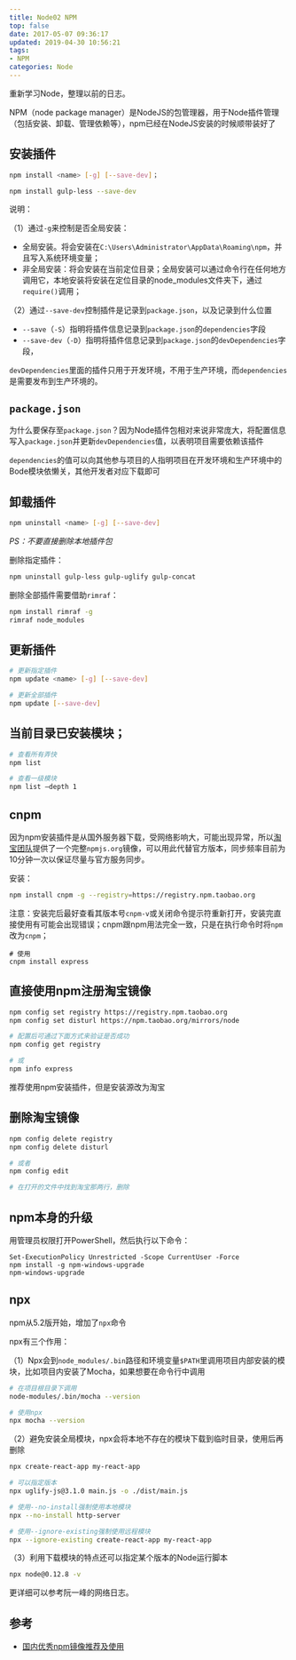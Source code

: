 ```yaml
---
title: Node02 NPM
top: false
date: 2017-05-07 09:36:17
updated: 2019-04-30 10:56:21
tags:
- NPM
categories: Node
---
```


重新学习Node，整理以前的日志。

NPM（node package manager）是NodeJS的包管理器，用于Node插件管理（包括安装、卸载、管理依赖等），npm已经在NodeJS安装的时候顺带装好了

<!-- more -->

## 安装插件

```BASH
npm install <name> [-g] [--save-dev]；

npm install gulp-less --save-dev
```

说明：

（1）通过`-g`来控制是否全局安装：

- 全局安装。将会安装在`C:\Users\Administrator\AppData\Roaming\npm`，并且写入系统环境变量；
- 非全局安装：将会安装在当前定位目录；全局安装可以通过命令行在任何地方调用它，本地安装将安装在定位目录的node_modules文件夹下，通过`require()`调用；


（2）通过`--save-dev`控制插件是记录到`package.json`，以及记录到什么位置

- `--save`（`-S`）指明将插件信息记录到`package.json`的`dependencies`字段
- `--save-dev`（`-D`）指明将插件信息记录到`package.json`的`devDependencies`字段，

`devDependencies`里面的插件只用于开发环境，不用于生产环境，而`dependencies`是需要发布到生产环境的。

## `package.json`

为什么要保存至`package.json`？因为Node插件包相对来说非常庞大，将配置信息写入`package.json`并更新`devDependencies`值，以表明项目需要依赖该插件

`dependencies`的值可以向其他参与项目的人指明项目在开发环境和生产环境中的Bode模块依懒关，其他开发者对应下载即可


## 卸载插件

```BASH
npm uninstall <name> [-g] [--save-dev]
```
*PS：不要直接删除本地插件包*

删除指定插件：

```BASH
npm uninstall gulp-less gulp-uglify gulp-concat
```

删除全部插件需要借助`rimraf`：

```BASH
npm install rimraf -g
rimraf node_modules
```

## 更新插件

```BASH
# 更新指定插件
npm update <name> [-g] [--save-dev]

# 更新全部插件
npm update [--save-dev]
```

## 当前目录已安装模块；

```BASH
# 查看所有弄快
npm list

# 查看一级模块
npm list –depth 1 
```
## cnpm

因为npm安装插件是从国外服务器下载，受网络影响大，可能出现异常，所以[淘宝团队](http://npm.taobao.org)提供了一个完整`npmjs.org`镜像，可以用此代替官方版本，同步频率目前为10分钟一次以保证尽量与官方服务同步。

安装：

```BASH
npm install cnpm -g --registry=https://registry.npm.taobao.org
```

注意：安装完后最好查看其版本号`cnpm-v`或关闭命令提示符重新打开，安装完直接使用有可能会出现错误；cnpm跟npm用法完全一致，只是在执行命令时将`npm`改为`cnpm`；

```
# 使用
cnpm install express
```

## 直接使用npm注册淘宝镜像

```BASH
npm config set registry https://registry.npm.taobao.org
npm config set disturl https://npm.taobao.org/mirrors/node

# 配置后可通过下面方式来验证是否成功
npm config get registry

# 或
npm info express
```

推荐使用npm安装插件，但是安装源改为淘宝

## 删除淘宝镜像

```BASH
npm config delete registry
npm config delete disturl

# 或者 
npm config edit 

# 在打开的文件中找到淘宝那两行，删除
```

## npm本身的升级

用管理员权限打开PowerShell，然后执行以下命令：

```
Set-ExecutionPolicy Unrestricted -Scope CurrentUser -Force
npm install -g npm-windows-upgrade
npm-windows-upgrade
```

## npx

npm从5.2版开始，增加了`npx`命令

npx有三个作用：

（1）Npx会到`node_modules/.bin`路径和环境变量`$PATH`里调用项目内部安装的模块，比如项目内安装了Mocha，如果想要在命令行中调用

```BASH
# 在项目根目录下调用
node-modules/.bin/mocha --version

# 使用npx
npx mocha --version
```

（2）避免安装全局模块，npx会将本地不存在的模块下载到临时目录，使用后再删除

```BASH
npx create-react-app my-react-app

# 可以指定版本
npx uglify-js@3.1.0 main.js -o ./dist/main.js

# 使用--no-install强制使用本地模块
npx --no-install http-server

# 使用--ignore-existing强制使用远程模块
npx --ignore-existing create-react-app my-react-app
```

（3）利用下载模块的特点还可以指定某个版本的Node运行脚本

```BASH
npx node@0.12.8 -v
```

更详细可以参考阮一峰的网络日志。


## 参考

- [国内优秀npm镜像推荐及使用](http://www.ruanyifeng.com/blog/2019/02/npx.html)
